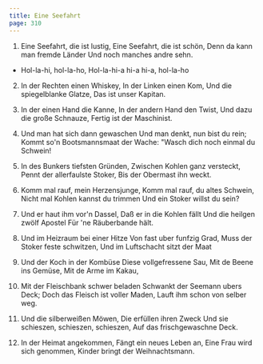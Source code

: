 ```yaml
---
title: Eine Seefahrt 
page: 310
---  
```



1.  Eine Seefahrt, die ist lustig,
Eine Seefahrt, die ist schön,
Denn da kann man fremde Länder
Und noch manches andre sehn.


- Hol-la-hi, hol-la-ho,
Hol-la-hi-a hi-a hi-a, hol-la-ho


2. In der Rechten einen Whiskey,
In der Linken einen Kom,
Und die spiegelblanke Glatze,
Das ist unser Kapitan.


3. In der einen Hand die Kanne,
In der andern Hand den Twist,
Und dazu die große Schnauze,
Fertig ist der Maschinist.


4. Und man hat sich dann gewaschen
Und man denkt, nun bist du rein;
Kommt so'n Bootsmannsmaat der Wache:
"Wasch dich noch einmal du Schwein!


5. In des Bunkers tiefsten Gründen,
Zwischen Kohlen ganz versteckt,
Pennt der allerfaulste Stoker,
Bis der Obermast ihn weckt.



6. Komm mal rauf, mein Herzensjunge,
Komm mal rauf, du altes Schwein,
Nicht mal Kohlen kannst du trimmen
Und ein Stoker willst du sein?


7. Und er haut ihm vor'n Dassel,
Daß er in die Kohlen fällt
Und die heilgen zwölf Apostel
Für 'ne Räuberbande hält.


8. Und im Heizraum bei einer Hitze
Von fast uber funfzig Grad,
Muss der Stoker feste schwitzen,
Und im Luftschacht sitzt der Maat


9. Und der Koch in der Kombüse
Diese vollgefressene Sau,
Mit de Beene ins Gemüse,
Mit de Arme im Kakau,


10. Mit der Fleischbank schwer beladen
Schwankt der Seemann ubers Deck;
Doch das Fleisch ist voller Maden,
Lauft ihm schon von selber weg.


11. Und die silberweißen Möwen,
Die erfüllen ihren Zweck
Und sie schieszen, schieszen, schieszen,
Auf das frischgewaschne Deck.


12. In der Heimat angekommen,
Fängt ein neues Leben an,
Eine Frau wird sich genommen,
Kinder bringt der Weihnachtsmann.
